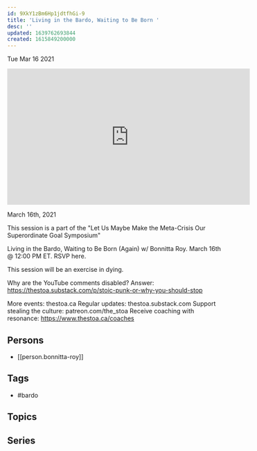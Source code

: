 ```yaml
---
id: 9XkY1zBm6Hp1jdtfhGi-9
title: 'Living in the Bardo, Waiting to Be Born '
desc: ''
updated: 1639762693844
created: 1615849200000
---
```





Tue Mar 16 2021

<iframe width="560" height="315" src="https://www.youtube.com/embed/0DqjvXcDk9E" title="Living in the Bardo, Waiting to Be Born (Again) w/ Bonnitta Roy" frameborder="0" allow="accelerometer; autoplay; clipboard-write; encrypted-media; gyroscope; picture-in-picture" allowfullscreen ></iframe>

March 16th, 2021

This session is a part of the "Let Us Maybe Make the Meta-Crisis Our Superordinate Goal Symposium"

Living in the Bardo, Waiting to Be Born (Again) w/ Bonnitta Roy. March 16th @ 12:00 PM ET. RSVP here.

This session will be an exercise in dying.

Why are the YouTube comments disabled? Answer: https://thestoa.substack.com/p/stoic-punk-or-why-you-should-stop

More events: thestoa.ca
Regular updates: thestoa.substack.com
Support stealing the culture: patreon.com/the_stoa
Receive coaching with resonance: https://www.thestoa.ca/coaches

## Persons

- [[person.bonnitta-roy]]

## Tags

- #bardo

## Topics



## Series



